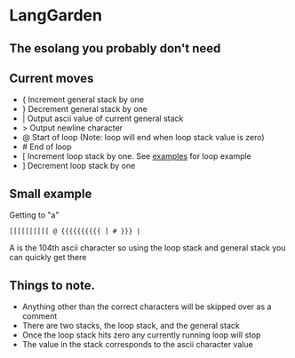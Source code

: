 # LangGarden

## The esolang you probably don't need

## Current moves
* { Increment general stack by one
* } Decrement general stack by one
* | Output ascii value of current general stack
* \> Output newline character
* @ Start of loop (Note: loop will end when loop stack value is zero)
* \# End of loop
* [ Increment loop stack by one. See [examples](https://github.com/willdoescode/langgarden/blob/main/examples/loop_example.garden) for loop example
* ] Decrement loop stack by one

## Small example
Getting to "a"
```
[[[[[[[[[[ @ {{{{{{{{{{ ] # }}} |
```
A is the 104th ascii character so using the loop stack and general stack you can quickly get there

## Things to note.
* Anything other than the correct characters will be skipped over as a comment
* There are two stacks, the loop stack, and the general stack
* Once the loop stack hits zero any currently running loop will stop
* The value in the stack corresponds to the ascii character value
